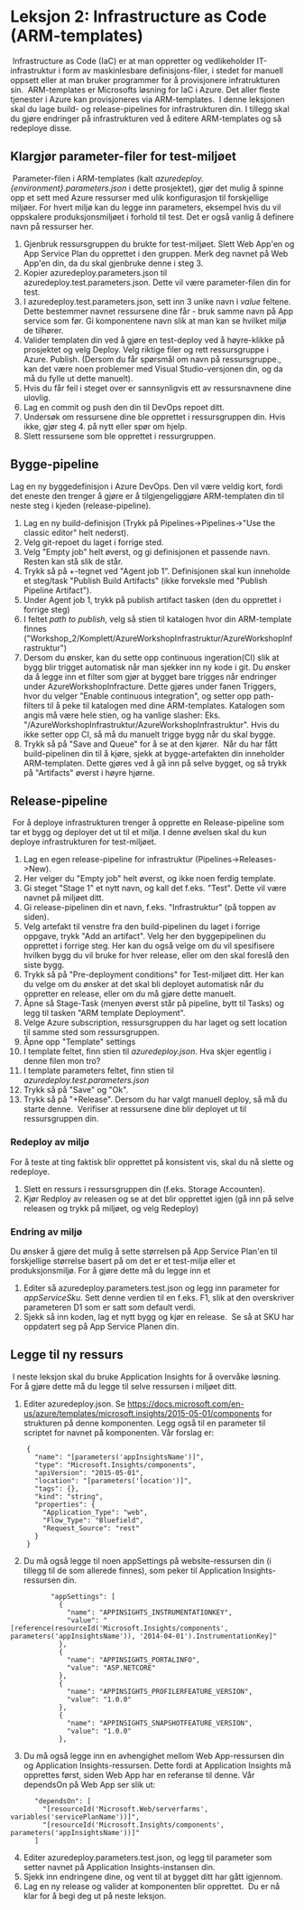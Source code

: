 # Leksjon 2: Infrastructure as Code (ARM-templates)
​
Infrastructure as Code (IaC) er at man oppretter og vedlikeholder IT-infrastruktur i form av maskinlesbare definisjons-filer, i stedet
for manuell oppsett eller at man bruker programmer for å provisjonere infratrukturen sin. 
​
ARM-templates er Microsofts løsning for IaC i Azure. Det aller fleste tjenester i Azure kan provisjoneres via ARM-templates.
​
I denne leksjonen skal du lage build- og release-pipelines for infrastrukturen din. I tillegg skal du gjøre endringer på infrastrukturen ved å editere ARM-templates og så redeploye disse.
​
## Klargjør parameter-filer for test-miljøet
​
Parameter-filen i ARM-templates (kalt *azuredeploy.{environment}.parameters.json* i dette prosjektet), gjør det mulig å spinne opp et sett med Azure ressurser med ulik konfigurasjon til forskjellige miljøer. For hvert miljø kan du legge inn parameters, eksempel hvis du vil oppskalere produksjonsmiljøet i forhold til test. Det er også vanlig å definere navn på ressurser her. 
​
1. Gjenbruk ressursgruppen du brukte for test-miljøet. Slett Web App'en og App Service Plan du opprettet i den gruppen. Merk deg navnet på Web App'en din, da du skal gjenbruke denne i steg 3. 
2. Kopier azuredeploy.parameters.json til azuredeploy.test.parameters.json. Dette vil være parameter-filen din for test.
3. I azuredeploy.test.parameters.json, sett inn 3 unike navn i *value* feltene. Dette bestemmer navnet ressursene dine får - bruk samme navn på App service som før. Gi komponentene navn slik at man kan se hvilket miljø de tilhører.
4. Valider templaten din ved å gjøre en test-deploy ved å høyre-klikke på prosjektet og velg Deploy. Velg riktige filer og rett ressursgruppe i Azure. Publish. (Dersom du får spørsmål om navn på ressursgruppe., kan det være noen problemer med Visual Studio-versjonen din, og da må du fylle ut dette manuelt).
5. Hvis du får feil i steget over er sannsynligvis ett av ressursnavnene dine ulovlig.   
6. Lag en commit og push den din til DevOps repoet ditt.
7. Undersøk om ressursene dine ble opprettet i ressursgruppen din. Hvis ikke, gjør steg 4. på nytt eller spør om hjelp. 
8. Slett ressursene som ble opprettet i ressurgruppen.
​
## Bygge-pipeline 
Lag en ny byggedefinisjon i Azure DevOps. Den vil være veldig kort, fordi det eneste den trenger å gjøre er å tilgjengeliggjøre ARM-templaten din til neste steg i kjeden (release-pipeline).
​
1. Lag en ny build-definisjon (Trykk på Pipelines->Pipelines->"Use the classic editor" helt nederst).
2. Velg git-repoet du laget i forrige sted.
3. Velg "Empty job" helt øverst, og gi definisjonen et passende navn. Resten kan stå slik de står.
4. Trykk så på +-tegnet ved "Agent job 1". Definisjonen skal kun inneholde et steg/task "Publish Build Artifacts" (ikke forveksle med "Publish Pipeline Artifact").
5. Under Agent job 1, trykk på publish artifact tasken (den du opprettet i forrige steg)
6. I feltet *path to publish*, velg så stien til katalogen hvor din ARM-template finnes
("Workshop_2/Komplett/AzureWorkshopInfrastruktur/AzureWorkshopInfrastruktur")
5. Dersom du ønsker, kan du sette opp continuous ingeration(CI) slik at bygg blir trigget automatisk når man sjekker inn ny kode i git. Du ønsker da å legge inn et filter som gjør at bygget bare trigges når endringer under AzureWorkshopInfracture. Dette gjøres under fanen Triggers, hvor du velger "Enable continuous integration", og setter opp path-filters til å peke til katalogen med dine ARM-templates. Katalogen som angis må være hele stien, og ha vanlige slasher: Eks. "/AzureWorkshopInfrastruktur/AzureWorkshopInfrastruktur". Hvis du ikke setter opp CI, så må du manuelt trigge bygg når du skal bygge.
7. Trykk så på "Save and Queue" for å se at den kjører.
​
Når du har fått build-pipelinen din til å kjøre, sjekk at bygge-artefakten din inneholder ARM-templaten. Dette gjøres ved å gå inn på selve bygget, og så trykk på "Artifacts" øverst i høyre hjørne.
​
## Release-pipeline
​
For å deploye infrastrukturen trenger å opprette en Release-pipeline som tar et bygg og deployer det ut til et miljø. I denne øvelsen skal du kun deploye infrastrukturen for test-miljøet.
​
1. Lag en egen release-pipeline for infrastruktur (Pipelines->Releases->New).
2. Her velger du "Empty job" helt øverst, og ikke noen ferdig template.
3. Gi steget "Stage 1" et nytt navn, og kall det f.eks. "Test". Dette vil være navnet på miljøet ditt.
4. Gi release-pipelinen din et navn, f.eks. "Infrastruktur" (på toppen av siden).
5. Velg artefakt til venstre fra den build-pipelinen du laget i forrige oppgave, trykk "Add an artifact". Velg her den byggepipelinen du opprettet i forrige steg. Her kan du også velge om du vil spesifisere hvilken bygg du vil bruke for hver release, eller om den skal foreslå den siste bygg.
6. Trykk så på "Pre-deployment conditions" for Test-miljøet ditt. Her kan du velge om du ønsker at det skal bli deployet automatisk når du oppretter en release, eller om du må gjøre dette manuelt.
7. Åpne så Stage-Task (menyen øverst står på pipeline, bytt til Tasks) og legg til tasken "ARM template Deployment". 
8. Velge Azure subscription, ressursgruppen du har laget og sett location til samme sted som ressursgruppen.
9. Åpne opp "Template" settings
10. I template feltet, finn stien til *azuredeploy.json*. Hva skjer egentlig i denne filen mon tro?
11. I template parameters feltet, finn stien til *azuredeploy.test.parameters.json*
12. Trykk så på "Save" og "Ok".
13. Trykk så på "+Release". Dersom du har valgt manuell deploy, så må du starte denne.
​
Verifiser at ressursene dine blir deployet ut til ressursgruppen din.
​
### Redeploy av miljø
For å teste at ting faktisk blir opprettet på konsistent vis, skal du nå slette og redeploye.
​
1. Slett en ressurs i ressursgruppen din (f.eks. Storage Accounten).
2. Kjør Redploy av releasen og se at det blir opprettet igjen (gå inn på selve releasen og trykk på miljøet, og velg Redeploy)
​
### Endring av miljø
Du ønsker å gjøre det mulig å sette størrelsen på App Service Plan'en til forskjellige størrelse basert på om det er et test-miljø eller
et produksjonsmiljø. For å gjøre dette må du legge inn et 
​
1. Editer så azuredeploy.parameters.test.json og legg inn parameter for _appServiceSku_. Sett denne verdien til en f.eks. F1, slik at den overskriver parameteren D1 som er satt som default verdi.
2. Sjekk så inn koden, lag et nytt bygg og kjør en release.
​
Se så at SKU har oppdatert seg på App Service Planen din.
​
## Legge til ny ressurs
​
I neste leksjon skal du bruke Application Insights for å overvåke løsning. For å gjøre dette må du legge til selve ressursen i miljøet ditt.
​
1. Editer azuredeploy.json. Se https://docs.microsoft.com/en-us/azure/templates/microsoft.insights/2015-05-01/components for strukturen på denne komponenten. Legg også til en parameter til scriptet for navnet på komponenten. Vår forslag er: 
```
    {
      "name": "[parameters('appInsightsName')]",
      "type": "Microsoft.Insights/components",
      "apiVersion": "2015-05-01",
      "location": "[parameters('location')]",
      "tags": {},
      "kind": "string",
      "properties": {
        "Application_Type": "web",
        "Flow_Type": "Bluefield",
        "Request_Source": "rest"
      }
    }
```
2. Du må også legge til noen appSettings på website-ressursen din (i tillegg til de som allerede finnes), som peker til Application Insights-ressursen din.
```
          "appSettings": [
            {
              "name": "APPINSIGHTS_INSTRUMENTATIONKEY",
              "value": "[reference(resourceId('Microsoft.Insights/components', parameters('appInsightsName')), '2014-04-01').InstrumentationKey]"
            },
            {
              "name": "APPINSIGHTS_PORTALINFO",
              "value": "ASP.NETCORE"
            },
            {
              "name": "APPINSIGHTS_PROFILERFEATURE_VERSION",
              "value": "1.0.0"
            },
            {
              "name": "APPINSIGHTS_SNAPSHOTFEATURE_VERSION",
              "value": "1.0.0"
            },
```
3. Du må også legge inn en avhengighet mellom Web App-ressursen din og Application Insights-ressursen. Dette fordi at Application Insights må opprettes først, siden Web App har en referanse til denne. 
Vår dependsOn på Web App ser slik ut:
```
      "dependsOn": [
        "[resourceId('Microsoft.Web/serverfarms', variables('servicePlanName'))]",
        "[resourceId('Microsoft.Insights/components', parameters('appInsightsName'))]"
      ]
```
4. Editer azuredeploy.parameters.test.json, og legg til parameter som setter navnet på Application Insights-instansen din.
5. Sjekk inn endringene dine, og vent til at bygget ditt har gått igjennom.
6. Lag en ny release og valider at komponenten blir opprettet. 
​
Du er nå klar for å begi deg ut på neste leksjon.